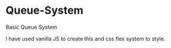 # Queue-System
Basic Queue System

I have used vanilla JS to create this and css flex system to style.
